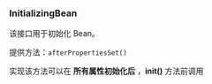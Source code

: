 ### InitializingBean

该接口用于初始化 Bean。

提供方法：`afterPropertiesSet()`

实现该方法可以在 **所有属性初始化后** ，**init()** 方法前调用